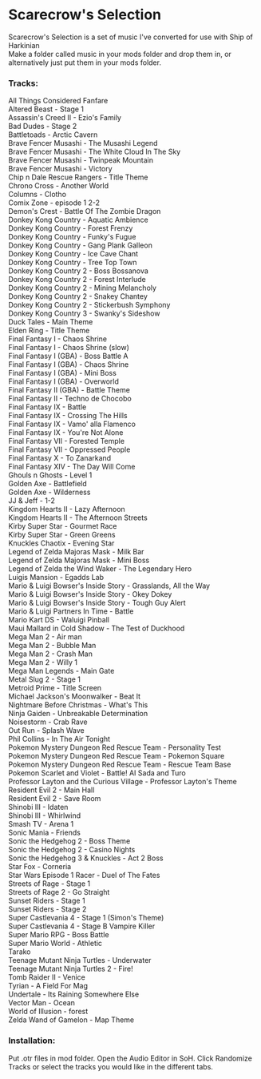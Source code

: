# Scarecrow's Selection
Scarecrow's Selection is a set of music I've converted for use with Ship of Harkinian  
Make a folder called music in your mods folder and drop them in, or alternatively just put them in your mods folder.  

### Tracks:

All Things Considered Fanfare  
Altered Beast - Stage 1  
Assassin's Creed II - Ezio's Family  
Bad Dudes - Stage 2  
Battletoads - Arctic Cavern  
Brave Fencer Musashi - The Musashi Legend  
Brave Fencer Musashi - The White Cloud In The Sky  
Brave Fencer Musashi - Twinpeak Mountain  
Brave Fencer Musashi - Victory  
Chip n Dale Rescue Rangers - Title Theme  
Chrono Cross - Another World  
Columns - Clotho  
Comix Zone - episode 1 2-2  
Demon's Crest - Battle Of The Zombie Dragon  
Donkey Kong Country - Aquatic Ambience  
Donkey Kong Country - Forest Frenzy  
Donkey Kong Country - Funky's Fugue  
Donkey Kong Country - Gang Plank Galleon  
Donkey Kong Country - Ice Cave Chant  
Donkey Kong Country - Tree Top Town  
Donkey Kong Country 2 - Boss Bossanova  
Donkey Kong Country 2 - Forest Interlude  
Donkey Kong Country 2 - Mining Melancholy  
Donkey Kong Country 2 - Snakey Chantey  
Donkey Kong Country 2 - Stickerbush Symphony  
Donkey Kong Country 3 - Swanky's Sideshow  
Duck Tales - Main Theme  
Elden Ring - Title Theme  
Final Fantasy I - Chaos Shrine  
Final Fantasy I - Chaos Shrine (slow)  
Final Fantasy I (GBA) - Boss Battle A  
Final Fantasy I (GBA) - Chaos Shrine  
Final Fantasy I (GBA) - Mini Boss  
Final Fantasy I (GBA) - Overworld  
Final Fantasy II (GBA) - Battle Theme  
Final Fantasy II - Techno de Chocobo  
Final Fantasy IX - Battle  
Final Fantasy IX - Crossing The Hills  
Final Fantasy IX - Vamo' alla Flamenco  
Final Fantasy IX - You're Not Alone  
Final Fantasy VII - Forested Temple  
Final Fantasy VII - Oppressed People  
Final Fantasy X - To Zanarkand  
Final Fantasy XIV - The Day Will Come  
Ghouls n Ghosts - Level 1  
Golden Axe - Battlefield  
Golden Axe - Wilderness  
JJ & Jeff - 1-2  
Kingdom Hearts II - Lazy Afternoon  
Kingdom Hearts II - The Afternoon Streets  
Kirby Super Star - Gourmet Race  
Kirby Super Star - Green Greens  
Knuckles Chaotix - Evening Star  
Legend of Zelda Majoras Mask - Milk Bar  
Legend of Zelda Majoras Mask - Mini Boss  
Legend of Zelda the Wind Waker - The Legendary Hero  
Luigis Mansion - Egadds Lab  
Mario & Luigi Bowser's Inside Story - Grasslands, All the Way  
Mario & Luigi Bowser's Inside Story - Okey Dokey  
Mario & Luigi Bowser's Inside Story - Tough Guy Alert  
Mario & Luigi Partners In Time - Battle  
Mario Kart DS - Waluigi Pinball  
Maui Mallard in Cold Shadow - The Test of Duckhood  
Mega Man 2 - Air man  
Mega Man 2 - Bubble Man  
Mega Man 2 - Crash Man  
Mega Man 2 - Willy 1  
Mega Man Legends - Main Gate  
Metal Slug 2 - Stage 1  
Metroid Prime - Title Screen  
Michael Jackson's Moonwalker - Beat It  
Nightmare Before Christmas - What's This  
Ninja Gaiden - Unbreakable Determination  
Noisestorm - Crab Rave  
Out Run - Splash Wave  
Phil Collins - In The Air Tonight  
Pokemon Mystery Dungeon Red Rescue Team - Personality Test  
Pokemon Mystery Dungeon Red Rescue Team - Pokemon Square  
Pokemon Mystery Dungeon Red Rescue Team - Rescue Team Base  
Pokemon Scarlet and Violet  - Battle! AI Sada and Turo  
Professor Layton and the Curious Village - Professor Layton's Theme  
Resident Evil 2 - Main Hall  
Resident Evil 2 - Save Room  
Shinobi III - Idaten  
Shinobi III - Whirlwind  
Smash TV - Arena 1  
Sonic Mania - Friends  
Sonic the Hedgehog 2 - Boss Theme  
Sonic the Hedgehog 2 - Casino Nights  
Sonic the Hedgehog 3 & Knuckles - Act 2 Boss  
Star Fox - Corneria  
Star Wars Episode 1 Racer - Duel of The Fates  
Streets of Rage - Stage 1  
Streets of Rage 2 - Go Straight  
Sunset Riders - Stage 1  
Sunset Riders - Stage 2  
Super Castlevania 4 - Stage 1 (Simon's Theme)  
Super Castlevania 4 - Stage B Vampire Killer  
Super Mario RPG - Boss Battle  
Super Mario World - Athletic  
Tarako  
Teenage Mutant Ninja Turtles - Underwater  
Teenage Mutant Ninja Turtles 2 - Fire!  
Tomb Raider II - Venice  
Tyrian - A Field For Mag  
Undertale - Its Raining Somewhere Else  
Vector Man - Ocean  
World of Illusion - forest  
Zelda Wand of Gamelon - Map Theme  

### Installation:
Put .otr files in mod folder.
Open the Audio Editor in SoH.
Click Randomize Tracks or select the tracks you would like in the different tabs.

